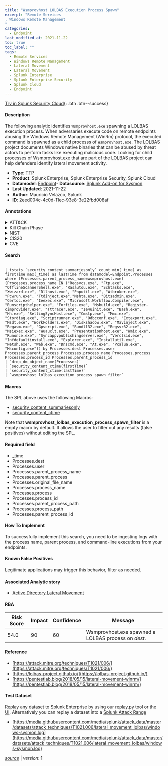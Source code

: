 ```yaml
---
title: "Wsmprovhost LOLBAS Execution Process Spawn"
excerpt: "Remote Services
, Windows Remote Management
"
categories:
  - Endpoint
last_modified_at: 2021-11-22
toc: true
toc_label: ""
tags:
  - Remote Services
  - Windows Remote Management
  - Lateral Movement
  - Lateral Movement
  - Splunk Enterprise
  - Splunk Enterprise Security
  - Splunk Cloud
  - Endpoint
---
```




[Try in Splunk Security Cloud](https://www.splunk.com/en_us/products/cyber-security.html){: .btn .btn--success}

#### Description

The following analytic identifies `Wsmprovhost.exe` spawning a LOLBAS execution process. When adversaries execute code on remote endpoints abusing the Windows Remote Management (WinRm) protocol, the executed command is spawned as a child processs of `Wsmprovhost.exe`. The LOLBAS project documents Windows native binaries that can be abused by threat actors to perform tasks like executing malicious code. Looking for child processes of Wsmprovhost.exe that are part of the LOLBAS project can help defenders identify lateral movement activity.

- **Type**: [TTP](https://github.com/splunk/security_content/wiki/Detection-Analytic-Types)
- **Product**: Splunk Enterprise, Splunk Enterprise Security, Splunk Cloud
- **Datamodel**: [Endpoint](https://docs.splunk.com/Documentation/CIM/latest/User/Endpoint)- **Datasource**: [Splunk Add-on for Sysmon](https://splunkbase.splunk.com/app/5709)
- **Last Updated**: 2021-11-22
- **Author**: Mauricio Velazco, Splunk
- **ID**: 2eed004c-4c0d-11ec-93e8-3e22fbd008af


#### Annotations

<details>
  <summary>ATT&CK</summary>

<div markdown="1">


| ID             | Technique        |  Tactic             |
| -------------- | ---------------- |-------------------- |
| [T1021](https://attack.mitre.org/techniques/T1021/) | Remote Services | Lateral Movement |

| [T1021.006](https://attack.mitre.org/techniques/T1021/006/) | Windows Remote Management | Lateral Movement |

</div>
</details>


<details>
  <summary>Kill Chain Phase</summary>

<div markdown="1">

* Exploitation


</div>
</details>


<details>
  <summary>NIST</summary>

<div markdown="1">



</div>
</details>

<details>
  <summary>CIS20</summary>

<div markdown="1">



</div>
</details>

<details>
  <summary>CVE</summary>

<div markdown="1">


</div>
</details>

#### Search

```

| tstats `security_content_summariesonly` count min(_time) as firstTime max(_time) as lastTime from datamodel=Endpoint.Processes where (Processes.parent_process_name=wsmprovhost.exe) (Processes.process_name IN ("Regsvcs.exe", "Ftp.exe", "OfflineScannerShell.exe", "Rasautou.exe", "Schtasks.exe", "Xwizard.exe", "Dllhost.exe", "Pnputil.exe", "Atbroker.exe", "Pcwrun.exe", "Ttdinject.exe","Mshta.exe", "Bitsadmin.exe", "Certoc.exe", "Ieexec.exe", "Microsoft.Workflow.Compiler.exe", "Runscripthelper.exe", "Forfiles.exe", "Msbuild.exe", "Register-cimprovider.exe", "Tttracer.exe", "Ie4uinit.exe", "Bash.exe", "Hh.exe", "SettingSyncHost.exe", "Cmstp.exe", "Mmc.exe", "Stordiag.exe", "Scriptrunner.exe", "Odbcconf.exe", "Extexport.exe", "Msdt.exe", "WorkFolders.exe", "Diskshadow.exe", "Mavinject.exe", "Regasm.exe", "Gpscript.exe", "Rundll32.exe", "Regsvr32.exe", "Msiexec.exe", "Wuauclt.exe", "Presentationhost.exe", "Wmic.exe", "Runonce.exe", "Syncappvpublishingserver.exe", "Verclsid.exe", "Infdefaultinstall.exe", "Explorer.exe", "Installutil.exe", "Netsh.exe", "Wab.exe", "Dnscmd.exe", "At.exe", "Pcalua.exe", "Msconfig.exe")) by Processes.dest Processes.user Processes.parent_process Processes.process_name Processes.process Processes.process_id Processes.parent_process_id 
| `drop_dm_object_name(Processes)` 
| `security_content_ctime(firstTime)` 
| `security_content_ctime(lastTime)`
| `wsmprovhost_lolbas_execution_process_spawn_filter`
```

#### Macros
The SPL above uses the following Macros:
* [security_content_summariesonly](https://github.com/splunk/security_content/blob/develop/macros/security_content_summariesonly.yml)
* [security_content_ctime](https://github.com/splunk/security_content/blob/develop/macros/security_content_ctime.yml)

Note that **wsmprovhost_lolbas_execution_process_spawn_filter** is a empty macro by default. It allows the user to filter out any results (false positives) without editing the SPL.

#### Required field
* _time
* Processes.dest
* Processes.user
* Processes.parent_process_name
* Processes.parent_process
* Processes.original_file_name
* Processes.process_name
* Processes.process
* Processes.process_id
* Processes.parent_process_path
* Processes.process_path
* Processes.parent_process_id


#### How To Implement
To successfully implement this search, you need to be ingesting logs with the process name, parent process, and command-line executions from your endpoints.

#### Known False Positives
Legitimate applications may trigger this behavior, filter as needed.

#### Associated Analytic story
* [Active Directory Lateral Movement](/stories/active_directory_lateral_movement)




#### RBA

| Risk Score  | Impact      | Confidence   | Message      |
| ----------- | ----------- |--------------|--------------|
| 54.0 | 90 | 60 | Wsmprovhost.exe spawned a LOLBAS process on $dest$. |


#### Reference

* [https://attack.mitre.org/techniques/T1021/006/](https://attack.mitre.org/techniques/T1021/006/)
* [https://lolbas-project.github.io/](https://lolbas-project.github.io/)
* [https://pentestlab.blog/2018/05/15/lateral-movement-winrm/](https://pentestlab.blog/2018/05/15/lateral-movement-winrm/)



#### Test Dataset
Replay any dataset to Splunk Enterprise by using our [replay.py](https://github.com/splunk/attack_data#using-replaypy) tool or the [UI](https://github.com/splunk/attack_data#using-ui).
Alternatively you can replay a dataset into a [Splunk Attack Range](https://github.com/splunk/attack_range#replay-dumps-into-attack-range-splunk-server)


* [https://media.githubusercontent.com/media/splunk/attack_data/master/datasets/attack_techniques/T1021.006/lateral_movement_lolbas/windows-sysmon.log](https://media.githubusercontent.com/media/splunk/attack_data/master/datasets/attack_techniques/T1021.006/lateral_movement_lolbas/windows-sysmon.log)



[*source*](https://github.com/splunk/security_content/tree/develop/detections/endpoint/wsmprovhost_lolbas_execution_process_spawn.yml) \| *version*: **1**